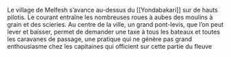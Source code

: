 Le village de Melfesh s’avance au-dessus du [[Yondabakari]] sur de hauts pilotis. Le courant entraîne les nombreuses roues à aubes des moulins à grain et des scieries. Au centre de la ville, un grand pont-levis, que l’on peut lever et baisser, permet de demander une taxe à tous les bateaux et toutes les caravanes de passage, une pratique qui ne génère pas grand enthousiasme chez les capitaines qui officient sur cette partie du fleuve